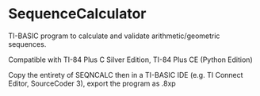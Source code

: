 # SequenceCalculator
TI-BASIC program to calculate and validate arithmetic/geometric sequences.

Compatible with TI-84 Plus C Silver Edition, TI-84 Plus CE (Python Edition)

Copy the entirety of SEQNCALC then in a TI-BASIC IDE (e.g. TI Connect Editor, SourceCoder 3), export the program as .8xp
